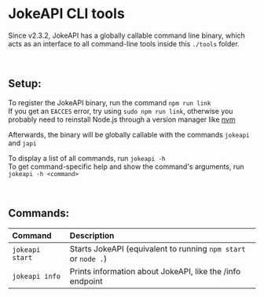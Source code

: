 # JokeAPI CLI tools
Since v2.3.2, JokeAPI has a globally callable command line binary, which acts as an interface to all command-line tools inside this `./tools` folder.

<br>

## Setup:
To register the JokeAPI binary, run the command `npm run link`  
If you get an `EACCES` error, try using `sudo npm run link`, otherwise you probably need to reinstall Node.js through a version manager like [nvm](https://github.com/nvm-sh/nvm)  
  
Afterwards, the binary will be globally callable with the commands `jokeapi` and `japi`  
  
To display a list of all commands, run `jokeapi -h`  
To get command-specific help and show the command's arguments, run `jokeapi -h <command>`

<br>

## Commands:
| Command | Description |
| :-- | :-- |
| `jokeapi start` | Starts JokeAPI (equivalent to running `npm start` or `node .`) |
| `jokeapi info` | Prints information about JokeAPI, like the /info endpoint |
